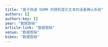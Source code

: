 ```yaml
---
title: "基于快速 DGMM 的随机提示文本的话者确认系统"
authors: []
authors-key: []
year: "数据暂缺"
article-link: "数据暂缺"
venue: "数据暂缺"
bibex: "数据暂缺"
---
```

